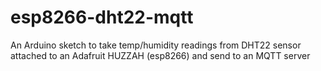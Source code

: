 # esp8266-dht22-mqtt
An Arduino sketch to take temp/humidity readings from DHT22 sensor attached to an Adafruit HUZZAH (esp8266) and send to an MQTT server
